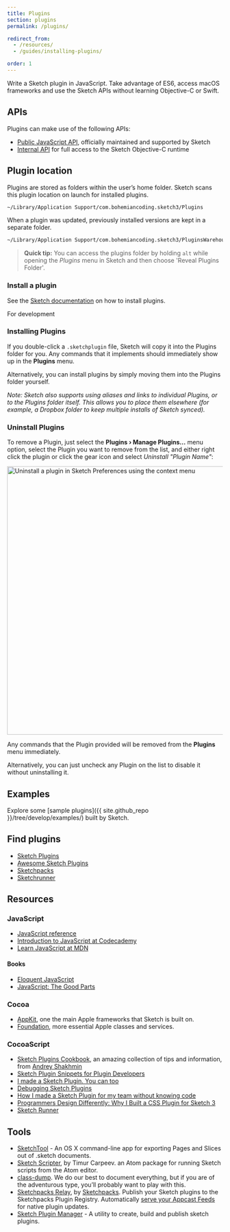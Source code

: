 ```yaml
---
title: Plugins
section: plugins
permalink: /plugins/

redirect_from:
  - /resources/
  - /guides/installing-plugins/

order: 1
---
```


Write a Sketch plugin in JavaScript. Take advantage of ES6, access macOS frameworks and use the Sketch APIs without learning Objective-C or Swift.

## APIs

Plugins can make use of the following APIs:

- [Public JavaScript API](/plugins/javascript-api), officially maintained and supported by Sketch
- [Internal API](/plugins/internal-api) for full access to the Sketch Objective-C runtime

## Plugin location

Plugins are stored as folders within the user’s home folder. Sketch scans this plugin location on launch for installed plugins.

```sh
~/Library/Application Support/com.bohemiancoding.sketch3/Plugins
```

When a plugin was updated, previously installed versions are kept in a separate folder.

```sh
~/Library/Application Support/com.bohemiancoding.sketch3/PluginsWarehouse
```

> **Quick tip:** You can access the plugins folder by holding `alt` while opening the _Plugins_ menu in Sketch and then choose 'Reveal Plugins Folder'.

### Install a plugin

See the [Sketch documentation](https://sketch.com/docs/plugins/) on how to install plugins.

For development

### Installing Plugins

If you double-click a `.sketchplugin` file, Sketch will copy it into the Plugins folder for you. Any commands that it implements should immediately show up in the **Plugins** menu.

Alternatively, you can install plugins by simply moving them into the Plugins folder yourself.

_Note: Sketch also supports using aliases and links to individual Plugins, or to the Plugins folder itself. This allows you to place them elsewhere (for example, a Dropbox folder to keep multiple installs of Sketch synced)._

### Uninstall Plugins

To remove a Plugin, just select the **Plugins › Manage Plugins…** menu option, select the Plugin you want to remove from the list, and either right click the plugin or click the gear icon and select _Uninstall "Plugin Name"_:

<img src="/images/developer/plugin-uninstall.png"
     alt="Uninstall a plugin in Sketch Preferences using the context menu"
     width="626" />

Any commands that the Plugin provided will be removed from the **Plugins** menu immediately.

Alternatively, you can just uncheck any Plugin on the list to disable it without uninstalling it.

## Examples

Explore some [sample plugins]({{ site.github_repo }}/tree/develop/examples/) built by Sketch.

## Find plugins

- [Sketch Plugins](https://sketch.com/extensions/plugins)
- [Awesome Sketch Plugins](http://awesome-sket.ch)
- [Sketchpacks](http://www.sketchpacks.com)
- [Sketchrunner](https://sketchrunner.com)

## Resources

### JavaScript

- [JavaScript reference](https://developer.mozilla.org/en-US/docs/Web/JavaScript/Reference)
- [Introduction to JavaScript at Codecademy](https://www.codecademy.com/learn/introduction-to-javascript)
- [Learn JavaScript at MDN](https://developer.mozilla.org/en-US/docs/Learn/JavaScript)

#### Books

- [Eloquent JavaScript](http://eloquentjavascript.net)
- [JavaScript: The Good Parts](http://shop.oreilly.com/product/9780596517748.do)

### Cocoa

- [AppKit](https://developer.apple.com/documentation/appkit?language=objc), one the main Apple frameworks that Sketch is built on.
- [Foundation](https://developer.apple.com/documentation/foundation?language=objc), more essential Apple classes and services.

### CocoaScript

- [Sketch Plugins Cookbook](https://github.com/turbobabr/Sketch-Plugins-Cookbook), an amazing collection of tips and information, from [Andrey Shakhmin](https://github.com/turbobabr)
- [Sketch Plugin Snippets for Plugin Developers](https://medium.com/sketch-app-sources/sketch-plugin-snippets-for-plugin-developers-e9e1d2ab6827#.a3xn6hth6)
- [I made a Sketch Plugin. You can too](https://medium.com/sketch-app-sources/i-made-a-sketch-plugin-you-can-too-58a28b7277f1#.52umaxe3i)
- [Debugging Sketch Plugins](https://sketchplugindev.james.ooo/debugging-sketch-plugins-11cafc86df87#.64891ewop)
- [How I made a Sketch Plugin for my team without knowing code](http://hackingui.com/design/how-to-create-a-sketch-plugin/)
- [Programmers Design Differently: Why I Built a CSS Plugin for Sketch 3](https://medium.com/sketch-app-sources/programmers-design-differently-why-i-built-a-css-plugin-for-sketch-3-52a1246305a4#.v0qjvzsfd)
- [Sketch Runner](https://medium.com/sketch-app-sources/runner-speed-up-your-sketch-workflow-fba470ed43c1#.bgdpr68wy)

## Tools

- [SketchTool](https://sketch.com/tool) - An OS X command-line app for exporting Pages and Slices out of .sketch documents.
- [Sketch Scripter](https://github.com/timuric/sketchapp-scripter), by Timur Carpeev. an Atom package for running Sketch scripts from the Atom editor.
- [class-dump](http://stevenygard.com/projects/class-dump/). We do our best to document everything, but if you are of the adventurous type, you’ll probably want to play with this.
- [Sketchpacks Relay](https://github.com/apps/sketchpacks-relay/), by [Sketchpacks](https://sketchpacks.com). Publish your Sketch plugins to the Sketchpacks Plugin Registry. Automatically [serve your Appcast Feeds](https://docs.sketchpacks.com/developers/publishing/appcast.html) for native plugin updates.
- [Sketch Plugin Manager](https://skpm.io) - A utility to create, build and publish sketch plugins.
